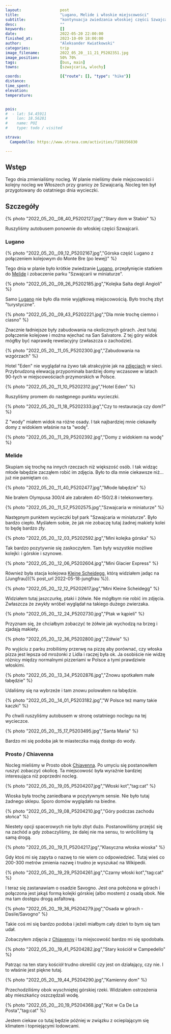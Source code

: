 ```yaml
---
layout:                 post
title:                  "Lugano, Melide i włoskie miejscowości"
subtitle:               "kontynuacja zwiedzania włoskiej części Szwajcarii i odkrycie bardzo ładnej włoskiej... wsi?"
desc:                   ""
keywords:               []
date:                   2022-05-20 22:00:00
finished_at:            2023-10-09 18:00:00
author:                 "Aleksander Kwiatkowski"
categories:             trip
image_filename:         2022_05_20__11_21_P5202351.jpg
image_position:         50% 70%
tags:                   [bus, main]
towns:                  [szwajcaria, wlochy]

coords:                 [{"route": [], "type": "hike"}]
distance:
time_spent:
elevation:
temperature:


pois:
#  - lat: 54.45911
#    lon: 18.56281
#    name: POI
#    type: todo / visited

strava:
  Campedello: https://www.strava.com/activities/7188356830

---
```


[san_salvtore]: https://www.montesansalvatore.ch/en/
[hotel-eden-lugano]: http://grand-eden.hotelsinlugano.com/pl/

[wiki-kleine-scheidegg]: https://pl.wikipedia.org/wiki/Kleine_Scheidegg
[wiki-lugano]: https://pl.wikipedia.org/wiki/Lugano
[wiki-melide]: https://pl.wikipedia.org/wiki/Melide_(Szwajcaria)

## Wstęp

Tego dnia zmienialiśmy nocleg. W planie mieliśmy dwie miejscowości i kolejny
nocleg we Włoszech przy granicy ze Szwajcarią. Nocleg ten był przygotowany
do ostatniego dnia wycieczki.

## Szczegóły

{% photo "2022_05_20__08_40_P5202127.jpg","Stary dom w Stabio" %}

Ruszyliśmy autobusem ponownie do włoskiej części Szwajcarii.

### Lugano

{% photo "2022_05_20__09_12_P5202167.jpg","Górska część Lugano z połączeniem kolejowym do Monte Bre (po lewej)" %}

Tego dnia w planie było krótkie zwiedzanie [Lugano][wiki-lugano],
przepłynięcie statkiem do [Melide][wiki-melide]
i zobaczenie parku "Szwajcarii w miniaturze".

{% photo "2022_05_20__09_26_P5202185.jpg","Kolejka Salta degli Angioli" %}

Samo [Lugano][wiki-lugano] nie było dla mnie wyjątkową miejscowością. Było
trochę zbyt "turystyczne".

{% photo "2022_05_20__09_43_P5202221.jpg","Dla mnie trochę ciemno i ciasno" %}

Znacznie ładniejsze były zabudowania na okolicznych górach. Jest tutaj połączenie
kolejowe i można wjechać na San Salvatore. Z tej góry widok
mógłby być naprawdę rewelacyjny (zwłaszcza o zachodzie).

{% photo "2022_05_20__11_05_P5202300.jpg","Zabudowania na wzgórzach" %}

Hotel "Eden" nie wyglądał na żywo tak atrakcyjnie jak na
[zdjęciach][hotel-eden-lugano] w sieci.
Przybrudzoną elewacją przypominała bardziej domy wczasowe w latach 90-tych
w miejscowościach przymorskich  w Polsce.

{% photo "2022_05_20__11_10_P5202312.jpg","Hotel Eden" %}

Ruszyliśmy promem do następnego punktu wycieczki.

{% photo "2022_05_20__11_18_P5202333.jpg","Czy to restauracja czy dom?" %}

Z "wody" miałem widok na różne osady. I tak najbardziej mnie ciekawiły
domy z widokiem właśnie na ta "wodę".

{% photo "2022_05_20__11_29_P5202392.jpg","Domy z widokiem na wodę" %}

### Melide

Skupiam się trochę na innych rzeczach niż większość osób. I tak widząc
młode łabędzie zacząłem robić im zdjęcia. Było to dla mnie
ciekawsze niż... już nie pamiętam co.

{% photo "2022_05_20__11_40_P5202477.jpg","Młode łabędzie" %}

Nie brałem Olympusa 300/4 ale zabrałem 40-150/2.8 i telekonwertery.

{% photo "2022_05_20__11_57_P5202575.jpg","Szwajcaria w miniaturze" %}

Następnym punktem wycieczki był park "Szwajcaria w miniaturze".
Było bardzo ciepło. Myślałem sobie, że jak nie zobaczę tutaj
żadnej makiety kolei to będę bardzo zły.

{% photo "2022_05_20__12_03_P5202592.jpg","Mini kolejka górska" %}

Tak bardzo pozytywnie się zaskoczyłem. Tam były wszystkie możliwe
kolejki: i górskie i szynowe.

{% photo "2022_05_20__12_06_P5202604.jpg","Mini Glacier Express" %}

Również była stacja kolejowa [Kleine Scheidegg][wiki-kleine-scheidegg],
którą widziałem jadąc na [Jungfrau]({% post_url 2022-05-18-jungfrau %}).

{% photo "2022_05_20__12_12_P5202617.jpg","Mini Kleine Scheidegg" %}

Widziałem tutaj jaszczurkę, ptaki i żółwie. Nie mógłbym nie robić im
zdjęcia. Zwłaszcza że zwykły wróbel wyglądał na takiego dużego
zwierzaka.

{% photo "2022_05_20__12_24_P5202730.jpg","Ptak w kąpieli" %}

Przyznam się, że chciałbym zobaczyć te żółwie jak wychodzą na brzeg i
zjadają makiety.

{% photo "2022_05_20__12_36_P5202800.jpg","Zółwie" %}

Po wyjściu z parku zrobiliśmy przerwę na pizzę aby porównać, czy
włoska pizza jest lepsza od mrożonki z Lidla i raczej była ok. Ja
osobiście nie widzę różnicy między normalnymi pizzeriami w Polsce
a tymi prawdziwie włoskimi.

{% photo "2022_05_20__13_34_P5202876.jpg","Znowu spotkałem małe łabędzie" %}

Udaliśmy się na wybrzeże i tam znowu polowałem na łabędzie.

{% photo "2022_05_20__14_01_P5203182.jpg","W Polsce też mamy takie kaczki" %}

Po chwili ruszyliśmy autobusem w stronę ostatniego noclegu na tej wycieczce.

{% photo "2022_05_20__15_17_P5203495.jpg","Santa Maria" %}

Bardzo mi się podoba jak te miasteczka mają dostęp do wody.

### Prosto / Chiavenna

[wiki-chiavenna]: https://en.wikipedia.org/wiki/Chiavenna
[savogno]: https://www.valtellina.it/en/insights/town-and-city-breaks/3102

Nocleg mieliśmy w Prosto obok [Chiavenna][wiki-chiavenna].
Po umyciu się postanowiłem
ruszyć zobaczyć okolicę. Ta miejscowość była
wyraźnie bardziej interesująca niż poprzedni nocleg.

{% photo "2022_05_20__19_05_P5204207.jpg","Włoski kot","tag:cat" %}

Wioska była trochę zaniedbana w pozytywnym sensie. Nie było
tutaj żadnego sklepu. Sporo domów wyglądało na biedne.

{% photo "2022_05_20__19_08_P5204210.jpg","Góry podczas zachodu słońca" %}

Niestety opcji spacerowych nie było zbyt dużo.
Postanowiliśmy przejść się na zachód a gdy zobaczyliśmy, że dalej
nie ma sensu, to wróciliśmy tą samą drogą.

{% photo "2022_05_20__19_11_P5204217.jpg","Klasyczna włoska wioska" %}

Gdy ktoś mi się zapyta o nazwę to nie wiem co odpowiedzieć. Tutaj
wieś co 200-300 metrów zmienia nazwę i trudno je wyszukać na Wikipedii.

{% photo "2022_05_20__19_29_P5204261.jpg","Czarny włoski kot","tag:cat" %}

I teraz się zastanawiam o osadzie Savogno. Jest ona
położona w górach i połączona jest jakąś formą kolejki górskiej (albo
mostem) z osadą obok. Nie ma tam dostępu drogą asfaltową.

{% photo "2022_05_20__19_36_P5204279.jpg","Osada w górach - Dasile/Savogno" %}

Takie coś mi się bardzo podoba i jeżeli miałbym cały dzień to bym się tam udał.

Zobaczyłem zdjęcia z [Chiavenny][wiki-chiavenna] i ta miejscowość bardzo mi się
spodobała.

{% photo "2022_05_20__19_41_P5204282.jpg","Stary kościół w Campedello" %}

Patrząc na ten stary kościół trudno określić czy jest on działający, czy nie.
I to właśnie jest piękne tutaj.

{% photo "2022_05_20__19_44_P5204290.jpg","Kamienny dom" %}

Przechodziliśmy obok wyschniętej górskiej rzeki. Widziałem ostrzeżenia
aby mieszkańcy oszczędzali wodę.

{% photo "2022_05_20__20_19_P5204368.jpg","Kot w Ca De La Posta","tag:cat" %}

Jestem ciekaw co tutaj będzie później w związku z ocieplającym się klimatem
i topniejącymi lodowcami.
